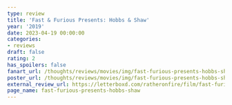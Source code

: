 ```yaml
---
type: review
title: 'Fast & Furious Presents: Hobbs & Shaw'
year: '2019'
date: 2023-04-19 00:00:00
categories:
- reviews
draft: false
rating: 2
has_spoilers: false
fanart_url: /thoughts/reviews/movies/img/fast-furious-presents-hobbs-shaw_fanart.png
poster_url: /thoughts/reviews/movies/img/fast-furious-presents-hobbs-shaw_poster.png
external_review_url: https://letterboxd.com/ratheronfire/film/fast-furious-presents-hobbs-shaw/
page_name: fast-furious-presents-hobbs-shaw
---
```


